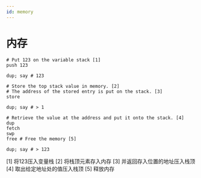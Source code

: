 ```yaml
---
id: memory
---
```

# 内存

```
# Put 123 on the variable stack [1]
push 123 

dup; say # 123

# Store the top stack value in memory. [2]
# The address of the stored entry is put on the stack. [3]
store

dup; say # > 1

# Retrieve the value at the address and put it onto the stack. [4]
dup
fetch
swp
free # Free the memory [5]

dup; say # > 123
```
[1] 将123压入变量栈
[2] 将栈顶元素存入内存
[3] 并返回存入位置的地址压入栈顶
[4] 取出给定地址处的值压入栈顶
[5] 释放内存